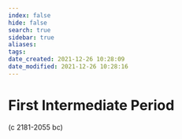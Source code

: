 ```yaml
---
index: false
hide: false
search: true
sidebar: true
aliases:
tags:
date_created: 2021-12-26 10:28:09
date_modified: 2021-12-26 10:28:16
---
```


# First Intermediate Period

(c 2181-2055 bc)
